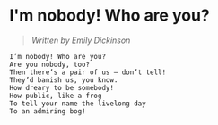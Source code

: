 # I'm nobody! Who are you?

> *Written by Emily Dickinson*

```
I’m nobody! Who are you?
Are you nobody, too?
Then there’s a pair of us — don’t tell!
They’d banish us, you know.
How dreary to be somebody!
How public, like a frog
To tell your name the livelong day
To an admiring bog!
```
